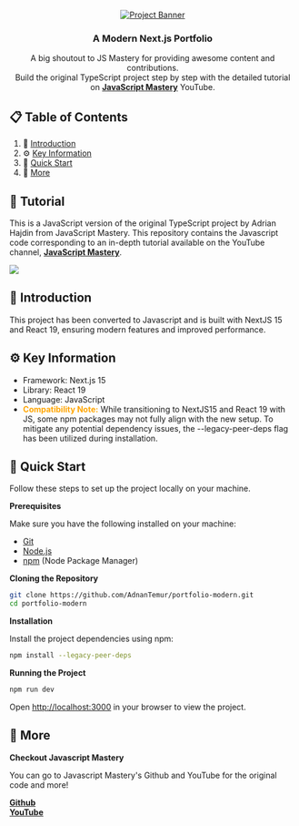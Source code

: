 <div align="center">
  <br />
    <a href="https://youtu.be/FTH6Dn3AyIQ" target="_blank">
      <img src="https://github.com/adrianhajdin/portfolio/assets/151519281/c6ca3c03-6cb7-4f67-a9b9-a73da5bfa0d8" alt="Project Banner">
    </a>
  <br />
  <h3 align="center">A Modern Next.js Portfolio</h3>

   <div align="center">
     A big shoutout to JS Mastery for providing awesome content and contributions.<br/> Build the original TypeScript project step by step with the detailed tutorial on <a href="https://www.youtube.com/@javascriptmastery/videos" target="_blank"><b>JavaScript Mastery</b></a> YouTube.
    </div>
</div>

## 📋 <a name="table">Table of Contents</a>

1. 🤖 [Introduction](#introduction)
2. ⚙️ [Key Information](#key-info)
3. 🤸 [Quick Start](#quick-start)
4. 🚀 [More](#more)

## 🚨 Tutorial

This is a JavaScript version of the original TypeScript project by Adrian Hajdin from JavaScript Mastery.
This repository contains the Javascript code corresponding to an in-depth tutorial available on the YouTube channel, <a href="https://www.youtube.com/@javascriptmastery/videos" target="_blank"><b>JavaScript Mastery</b></a>. 

<a href="https://youtu.be/FTH6Dn3AyIQ" target="_blank"><img src="https://github.com/sujatagunale/EasyRead/assets/151519281/1736fca5-a031-4854-8c09-bc110e3bc16d" /></a>

## <a name="introduction">🤖 Introduction</a>

This project has been converted to Javascript and is built with NextJS 15 and React 19, ensuring modern features and improved performance.


## <a name="key-info">⚙️ Key Information</a>

- Framework: Next.js 15
- Library: React 19
- Language: JavaScript
- <b style="color: orange;">Compatibility Note:</b> While transitioning to NextJS15 and React 19 with JS, some npm packages may not fully align with the new setup. To mitigate any potential dependency issues, the --legacy-peer-deps flag has been utilized during installation.

## <a name="quick-start">🤸 Quick Start</a>

Follow these steps to set up the project locally on your machine.

**Prerequisites**

Make sure you have the following installed on your machine:

- [Git](https://git-scm.com/)
- [Node.js](https://nodejs.org/en)
- [npm](https://www.npmjs.com/) (Node Package Manager)

**Cloning the Repository**

```bash
git clone https://github.com/AdnanTemur/portfolio-modern.git
cd portfolio-modern
```

**Installation**

Install the project dependencies using npm:

```bash
npm install --legacy-peer-deps
```

**Running the Project**

```bash
npm run dev
```

Open [http://localhost:3000](http://localhost:3000) in your browser to view the project.


## <a name="more">🚀 More</a>
**Checkout Javascript Mastery**

You can go to Javascript Mastery's Github and YouTube for the original code and more!

<a href="https://github.com/adrianhajdin/portfolio/commits?author=adrianhajdin" target="_blank"><b>Github</b></a> <br/>
<a href="https://www.youtube.com/@javascriptmastery/videos" target="_blank"><b>YouTube</b></a>